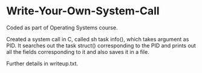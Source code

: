 # Write-Your-Own-System-Call
Coded as part of Operating Systems course.

Created a system call in C, called sh task info(), which takes argument as PID. It searches out the task struct() corresponding to the PID and prints out all the fields corresponding to it and also saves it in a file.

Further details in writeup.txt.
